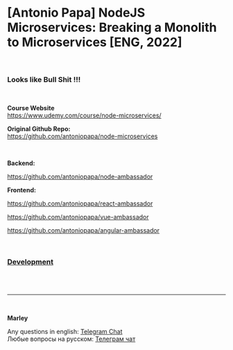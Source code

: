 # [Antonio Papa] NodeJS Microservices: Breaking a Monolith to Microservices [ENG, 2022]

<br/>

### Looks like Bull Shit !!!

<br/>

**Course Website**  
https://www.udemy.com/course/node-microservices/

**Original Github Repo:**  
https://github.com/antoniopapa/node-microservices

<br/>

**Backend:**  

https://github.com/antoniopapa/node-ambassador

**Frontend:**  

https://github.com/antoniopapa/react-ambassador

https://github.com/antoniopapa/vue-ambassador

https://github.com/antoniopapa/angular-ambassador

<br/>

### [Development](./docs/Development.md)


<br/><br/>

---

<br/>

**Marley**

Any questions in english: <a href="https://jsdev.org/chat/">Telegram Chat</a>  
Любые вопросы на русском: <a href="https://jsdev.ru/chat/">Телеграм чат</a>